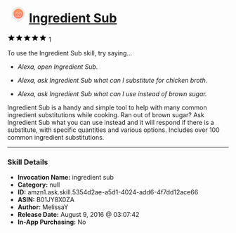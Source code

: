 # &nbsp;<img src="skill_icon" alt="Ingredient Sub icon" width="36"> [Ingredient Sub](http://alexa.amazon.com/#skills/amzn1.ask.skill.5354d2ae-a5d1-4024-add6-4f7dd12ace66)
![5 stars](../../images/ic_star_black_18dp_1x.png)![5 stars](../../images/ic_star_black_18dp_1x.png)![5 stars](../../images/ic_star_black_18dp_1x.png)![5 stars](../../images/ic_star_black_18dp_1x.png)![5 stars](../../images/ic_star_black_18dp_1x.png) 1

To use the Ingredient Sub skill, try saying...

* *Alexa, open Ingredient Sub.*

* *Alexa, ask Ingredient Sub what can I substitute for chicken broth.*

* *Alexa, ask Ingredient Sub what can I use instead of brown sugar.*

Ingredient Sub is a handy and simple tool to help with many common ingredient substitutions while cooking. Ran out of brown sugar? Ask Ingredient Sub what you can use instead and it will respond if there is a substitute, with specific quantities and various options. Includes over 100 common ingredient substitutions.

***

### Skill Details

* **Invocation Name:** ingredient sub
* **Category:** null
* **ID:** amzn1.ask.skill.5354d2ae-a5d1-4024-add6-4f7dd12ace66
* **ASIN:** B01JY8X0ZA
* **Author:** MelissaY
* **Release Date:** August 9, 2016 @ 03:07:42
* **In-App Purchasing:** No

